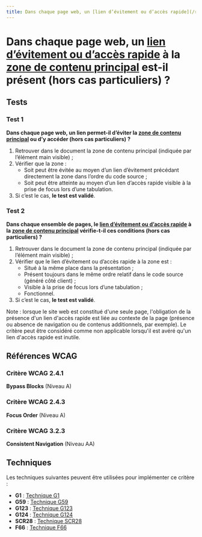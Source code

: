 ```yaml
---
title: Dans chaque page web, un [lien d’évitement ou d’accès rapide](/rgaa/glossaire/liens-d-evitement-ou-d-acces-rapide) à la [zone de contenu principal](/rgaa/glossaire/zone-de-contenu-principal) est-il présent (hors cas particuliers) ?
---
```


# Dans chaque page web, un [lien d’évitement ou d’accès rapide](/rgaa/glossaire/liens-d-evitement-ou-d-acces-rapide) à la [zone de contenu principal](/rgaa/glossaire/zone-de-contenu-principal) est-il présent (hors cas particuliers) ?



## Tests

### Test 1

**Dans chaque page web, un lien permet-il d’éviter la [zone de contenu principal](/rgaa/glossaire/zone-de-contenu-principal) ou d’y accéder (hors cas particuliers) ?**

1. Retrouver dans le document la zone de contenu principal (indiquée par l’élément main visible) ;
2. Vérifier que la zone :
   - Soit peut être évitée au moyen d’un lien d’évitement précédant directement la zone dans l’ordre du code source ;
   - Soit peut être atteinte au moyen d’un lien d’accès rapide visible à la prise de focus lors d’une tabulation.
3. Si c’est le cas, **le test est validé**.

### Test 2

**Dans chaque ensemble de pages, le [lien d’évitement ou d’accès rapide](/rgaa/glossaire/liens-d-evitement-ou-d-acces-rapide) à la [zone de contenu principal](/rgaa/glossaire/zone-de-contenu-principal) vérifie-t-il ces conditions (hors cas particuliers) ?**

1. Retrouver dans le document la zone de contenu principal (indiquée par l’élément main visible) ;
2. Vérifier que le lien d’évitement ou d’accès rapide à la zone est :
   - Situé à la même place dans la présentation ;
   - Présent toujours dans le même ordre relatif dans le code source (généré côté client) ;
   - Visible à la prise de focus lors d’une tabulation ;
   - Fonctionnel.
3. Si c’est le cas, **le test est validé**.

Note : lorsque le site web est constitué d'une seule page, l'obligation de la présence d'un lien d'accès rapide est liée au contexte de la page (présence ou absence de navigation ou de contenus additionnels, par exemple). Le critère peut être considéré comme non applicable lorsqu'il est avéré qu'un lien d'accès rapide est inutile.



## Références WCAG

### Critère WCAG 2.4.1

**Bypass Blocks** (Niveau A)

### Critère WCAG 2.4.3

**Focus Order** (Niveau A)

### Critère WCAG 3.2.3

**Consistent Navigation** (Niveau AA)



## Techniques

Les techniques suivantes peuvent être utilisées pour implémenter ce critère :

- **G1** : [Technique G1](https://www.w3.org/WAI/WCAG21/Techniques/html/G1)
- **G59** : [Technique G59](https://www.w3.org/WAI/WCAG21/Techniques/html/G59)
- **G123** : [Technique G123](https://www.w3.org/WAI/WCAG21/Techniques/html/G123)
- **G124** : [Technique G124](https://www.w3.org/WAI/WCAG21/Techniques/html/G124)
- **SCR28** : [Technique SCR28](https://www.w3.org/WAI/WCAG21/Techniques/html/SCR28)
- **F66** : [Technique F66](https://www.w3.org/WAI/WCAG21/Techniques/html/F66)
